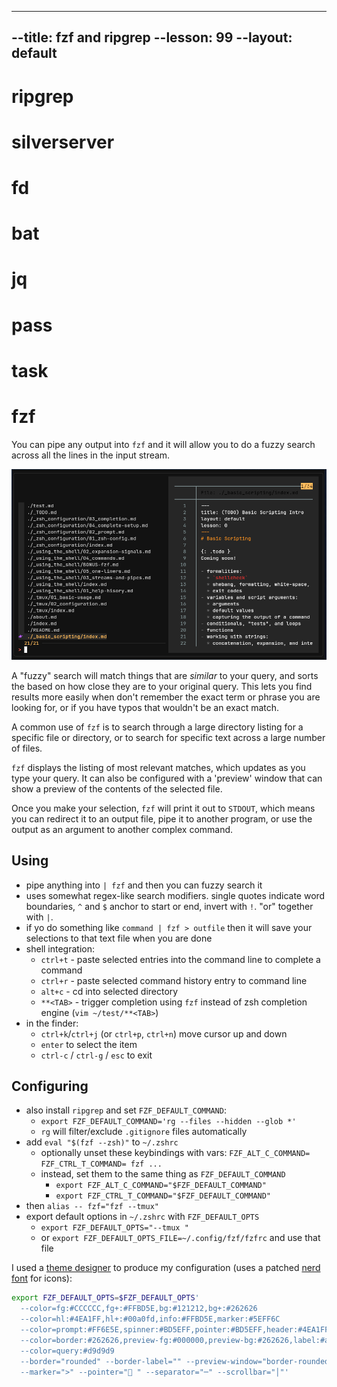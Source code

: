 -----
--title: fzf and ripgrep
--lesson: 99
--layout: default
-----

# ripgrep

# silverserver

# fd

# bat

# jq

# pass

# task

# fzf

You can pipe any output into `fzf` and it will allow you to do a fuzzy search across all the lines in the input stream.

![image](./images/fzf.png)

A "fuzzy" search will match things that are _similar_ to your query, and sorts the based on how close they are to your original query. This lets you find results more easily when don't remember the exact term or phrase you are looking for, or if you have typos that wouldn't be an exact match.

A common use of `fzf` is to search through a large directory listing for a specific file or directory, or to search for specific text across a large number of files.

`fzf` displays the listing of most relevant matches, which updates as you type your query. It can also be configured with a 'preview' window that can show a preview of the contents of the selected file.

Once you make your selection, `fzf` will print it out to `STDOUT`, which means you can redirect it to an output file, pipe it to another program, or use the output as an argument to another complex command.

## Using

- pipe anything into `| fzf` and then you can fuzzy search it
- uses somewhat regex-like search modifiers. single quotes indicate word boundaries, `^` and `$` anchor to start or end, invert with `!`. "or" together with `|`.
- if yo do something like `command | fzf > outfile` then it will save your selections to that text file when you are done
- shell integration:
    - `ctrl+t` - paste selected entries into the command line to complete a command
    - `ctrl+r` - paste selected command history entry to command line
    - `alt+c` - cd into selected directory
    - `**<TAB>` - trigger completion using `fzf` instead of zsh completion engine (`vim ~/test/**<TAB>`)
- in the finder:
    - `ctrl+k`/`ctrl+j` (or `ctrl+p`, `ctrl+n`) move cursor up and down
    - `enter` to select the item
    - `ctrl-c` / `ctrl-g` / `esc` to exit

## Configuring

- also install `ripgrep` and set `FZF_DEFAULT_COMMAND`:
    - `export FZF_DEFAULT_COMMAND='rg --files --hidden --glob *'`
    - `rg` will filter/exclude `.gitignore` files automatically
- add `eval "$(fzf --zsh)"` to `~/.zshrc`
    - optionally unset these keybindings with vars: `FZF_ALT_C_COMMAND= FZF_CTRL_T_COMMAND= fzf ...`
    - instead, set them to the same thing as `FZF_DEFAULT_COMMAND`
        - `export FZF_ALT_C_COMMAND="$FZF_DEFAULT_COMMAND"`
        - `export FZF_CTRL_T_COMMAND="$FZF_DEFAULT_COMMAND"`
- then `alias -- fzf="fzf --tmux"`
- export default options in `~/.zshrc` with `FZF_DEFAULT_OPTS`
    - `export FZF_DEFAULT_OPTS="--tmux "`
    - or `export FZF_DEFAULT_OPTS_FILE=~/.config/fzf/fzfrc` and use that file

I used a [theme designer](https://vitormv.github.io/fzf-themes/) to produce my configuration (uses a patched [nerd font](https://nerdfonts.com) for icons):

```zsh
export FZF_DEFAULT_OPTS=$FZF_DEFAULT_OPTS'
  --color=fg:#CCCCCC,fg+:#FFBD5E,bg:#121212,bg+:#262626
  --color=hl:#4EA1FF,hl+:#00a0fd,info:#FFBD5E,marker:#5EFF6C
  --color=prompt:#FF6E5E,spinner:#BD5EFF,pointer:#BD5EFF,header:#4EA1FF
  --color=border:#262626,preview-fg:#000000,preview-bg:#262626,label:#aeaeae
  --color=query:#d9d9d9
  --border="rounded" --border-label="" --preview-window="border-rounded" --prompt="> "
  --marker=">" --pointer="󰋇 " --separator="─" --scrollbar="│"'
```
